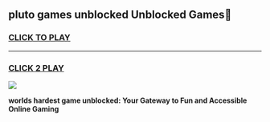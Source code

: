 
## pluto games unblocked Unblocked Games👋
<h3>
<a href="https://premium.freeplayer.one?title=pluto_games_unblocked&ref=16F">CLICK TO PLAY</a></h3>
<hr>

<h3>
<a href="https://premium.freeplayer.one?title=pluto_games_unblocked&ref=16F">CLICK 2 PLAY</a>
  
</h3>

<a href="https://premium.freeplayer.one?title=pluto_games_unblocked&ref=16F/"><img src="https://clearcache.store/games.png"></a>


**worlds hardest game unblocked: Your Gateway to Fun and Accessible Online Gaming**
